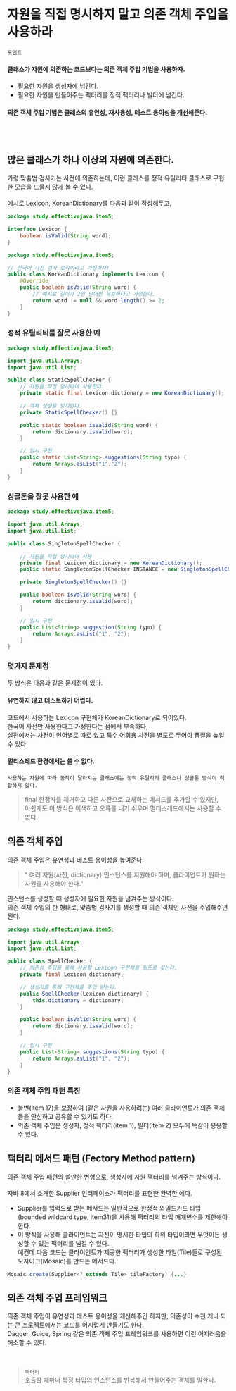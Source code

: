 # 자원을 직접 명시하지 말고 의존 객체 주입을 사용하라
`포인트` <br> 
#### 클래스가 자원에 의존하는 코드보다는 의존 객체 주입 기법을 사용하자.
+ 필요한 자원을 생성자에 넘긴다.
+ 필요한 자원을 만들어주는 팩터리를 정적 팩터리나 빌더에 넘긴다.

#### 의존 객체 주입 기법은 클래스의 유연성, 재사용성, 테스트 용이성을 개선해준다.

<br><br>

## 많은 클래스가 하나 이상의 자원에 의존한다.
가령 맞춤법 검사기는 사전에 의존하는데, 이런 클래스를 정적 유틸리티 클래스로 구현한 모습을 드물지 않게 볼 수 있다.<br><br>
예시로 Lexicon, KoreanDictionary를 다음과 같이 작성해두고, <br>
```java
package study.effectivejava.item5;

interface Lexicon {
    boolean isValid(String word);
}
```

```java
package study.effectivejava.item5;

// 한국어 사전 검사 로직이라고 가정하자!
public class KoreanDictionary implements Lexicon {
    @Override
    public boolean isValid(String word) {
        // 예시로 길이가 2인 단어만 유효하다고 가정한다.
        return word != null && word.length() >= 2;
    }
}
```

### 정적 유틸리티를 잘못 사용한 예
```java
package study.effectivejava.item5;

import java.util.Arrays;
import java.util.List;

public class StaticSpellChecker {
    // 자원을 직접 명시하여 사용한다.
    private static final Lexicon dictionary = new KoreanDictionary();

    // 객체 생성을 방지한다.
    private StaticSpellChecker() {}

    public static boolean isValid(String word) {
        return dictionary.isValid(word);
    }

    // 임시 구현
    public static List<String> suggestions(String typo) {
        return Arrays.asList("1","2");
    }
}
```

### 싱글톤을 잘못 사용한 예
```java
package study.effectivejava.item5;

import java.util.Arrays;
import java.util.List;

public class SingletonSpellChecker {

    // 자원을 직접 명시하여 사용
    private final Lexicon dictionary = new KoreanDictionary();
    public static SingletonSpellChecker INSTANCE = new SingletonSpellChecker();

    private SingletonSpellChecker() {}

    public boolean isValid(String word) {
        return dictionary.isValid(word);
    }

    // 임시 구현
    public List<String> suggestion(String typo) {
        return Arrays.asList("1", "2");
    }
}
```

### 몇가지 문제점
두 방식은 다음과 같은 문제점이 있다.
#### 유연하지 않고 테스트하기 어렵다.
코드에서 사용하는 Lexicon 구현체가 KoreanDictionary로 되어있다.  <br> 한국어 사전만 사용한다고 가정한다는 점에서 부족하다, <br>
실전에서는 사전이 언어별로 따로 있고 특수 어휘용 사전을 별도로 두어야 품질을 높일 수 있다.

#### 멀티스레드 환경에서는 쓸 수 없다.
`사용하는 자원에 따라 동작이 달라지는 클래스에는 정적 유틸리티 클래스나 싱글톤 방식이 적합하지 않다.`
> final 한정자를 제거하고 다른 사전으로 교체하는 메서드를 추가할 수 있지만, <br>
> 아쉽게도 이 방식은 어색하고 오류를 내기 쉬우며 멀티스레드에서는 사용할 수 없다.

## 의존 객체 주입
의존 객체 주입은 유연성과 테스트 용이성을 높여준다.
> " 여러 자원(사전, dictionary) 인스턴스를 지원해야 하며, 클라이언트가 원하는 자원을 사용해야 한다."

인스턴스를 생성할 때 생성자에 필요한 자원을 넘겨주는 방식이다. <br> 의존 객체 주입의 한 형태로, 맞춤법 검사기를 생성할 때 의존 객체인 사전을 주입해주면 된다. 

```java
package study.effectivejava.item5;

import java.util.Arrays;
import java.util.List;

public class SpellChecker {
    // 의존성 주입을 통해 사용할 Lexicon 구현체를 필드로 갖는다.
    private final Lexicon dictionary;

    // 생성자를 통해 구현체를 주입 받는다.
    public SpellChecker(Lexicon dictionary) {
        this.dictionary = dictionary;
    }

    public boolean isValid(String word) {
        return dictionary.isValid(word);
    }

    // 임시 구현
    public List<String> suggestions(String typo) {
        return Arrays.asList("1", "2");
    }
}
```

### 의존 객체 주입 패턴 특징
+ 불변(item 17)을 보장하여 (같은 자원을 사용하려는) 여러 클라이언트가 의존 객체들을 안심하고 공유할 수 있기도 하다. 
+ 의존 객체 주입은 생성자, 정적 팩터리(item 1), 빌더(item 2) 모두에 똑같이 응용할 수 있다.

## 팩터리 메서드 패턴 (Fectory Method pattern)
의존 객체 주입 패턴의 쓸만한 변형으로, 생성자에 자원 팩터리를 넘겨주는 방식이다. <br><br> 자바 8에서 소개한 Supplier<T> 인터페이스가 팩터리를 표현한 완벽한 예다.
+ Supplier<T>를 입력으로 받는 메서드는 일반적으로 한정적 와일드카드 타입(bounded wildcard type, item31)을 사용해 팩터리의 타입 매개변수를 제한해야 한다.
+ 이 방식을 사용해 클라이언트는 자신이 명시한 타입의 하위 타입이라면 무엇이든 생성할 수 있는 팩터리를 넘길 수 있다. <br> 예컨데 다음 코드는 클라이언트가 제공한 팩터리가 생성한 타일(Tile)들로 구성된 모자이크(Mosaic)를 만드는 메서드다.
```java
Mosaic create(Supplier<? extends Tile> tileFactory) {...}
```

## 의존 객체 주입 프레임워크
의존 객체 주입이 유연성과 테스트 용이성을 개선해주긴 하지만, 의존성이 수천 개나 되는 큰 프로젝트에서는 코드를 어지럽게 만들기도 한다. <br>
Dagger, Guice, Spring 같은 의존 객체 주입 프레임워크를 사용하면 이런 어지러움을 해소할 수 있다. <br><br><br>


> `팩터리` <br>
>호출할 때마다 특정 타입의 인스턴스를 반복해서 만들어주는 객체를 말한다.

